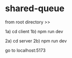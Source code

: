 # shared-queue

from root directory >>

1a) cd client
1b) npm run dev

2a) cd server
2b) npm run dev

go to localhost:5173
